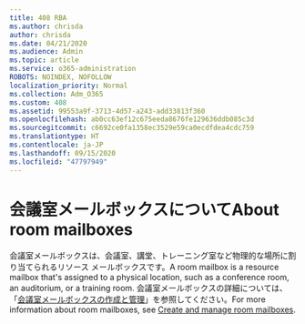 ```yaml
---
title: 408 RBA
ms.author: chrisda
author: chrisda
ms.date: 04/21/2020
ms.audience: Admin
ms.topic: article
ms.service: o365-administration
ROBOTS: NOINDEX, NOFOLLOW
localization_priority: Normal
ms.collection: Adm_O365
ms.custom: 408
ms.assetid: 99553a9f-3713-4d57-a243-add33813f360
ms.openlocfilehash: ab0cc63ef12c675eeda8676fe129636ddb085c3d
ms.sourcegitcommit: c6692ce0fa1358ec3529e59ca0ecdfdea4cdc759
ms.translationtype: HT
ms.contentlocale: ja-JP
ms.lasthandoff: 09/15/2020
ms.locfileid: "47797949"
---
```

# <a name="about-room-mailboxes"></a><span data-ttu-id="b25de-102">会議室メールボックスについて</span><span class="sxs-lookup"><span data-stu-id="b25de-102">About room mailboxes</span></span>

<span data-ttu-id="b25de-103">会議室メールボックスは、会議室、講堂、トレーニング室など物理的な場所に割り当てられるリソース メールボックスです。</span><span class="sxs-lookup"><span data-stu-id="b25de-103">A room mailbox is a resource mailbox that's assigned to a physical location, such as a conference room, an auditorium, or a training room.</span></span> <span data-ttu-id="b25de-104">会議室メールボックスの詳細については、「[会議室メールボックスの作成と管理](https://go.microsoft.com/fwlink/p/?linkid=717533)」を参照してください。</span><span class="sxs-lookup"><span data-stu-id="b25de-104">For more information about room mailboxes, see [Create and manage room mailboxes](https://go.microsoft.com/fwlink/p/?linkid=717533).</span></span>
